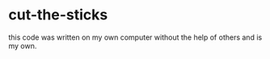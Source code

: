 # cut-the-sticks

this code was written on my own computer without the help of others and is my own.
